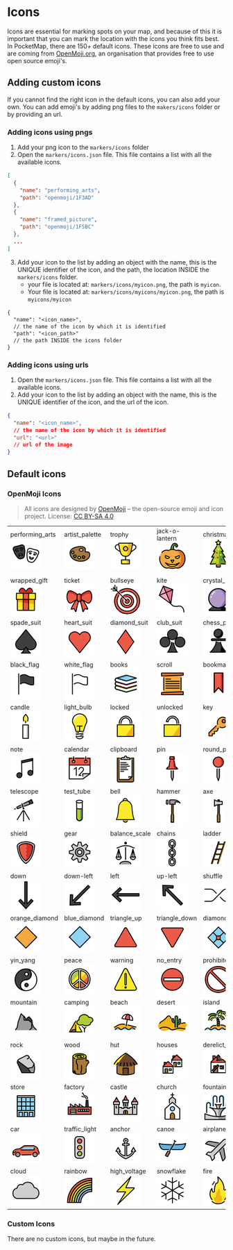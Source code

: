 # Icons

Icons are essential for marking spots on your map, and because of this it is important that you can mark the location
with the icons you think fits best.
In PocketMap, there are 150+ default icons. These icons are free to use and are coming
from [OpenMoji.org](http://openmoji.org/), an organisation that provides free to use open source emoji's.

## Adding custom icons

If you cannot find the right icon in the default icons, you can also add your own. You can add emoji's by adding png
files to the `makers/icons` folder or by providing an url.

### Adding icons using pngs

1. Add your png icon to the `markers/icons` folder
2. Open the `markers/icons.json` file. This file contains a list with all the available icons.

```json
[
  {
    "name": "performing_arts",
    "path": "openmoji/1F3AD"
  },
  {
    "name": "framed_picture",
    "path": "openmoji/1F5BC"
  },
  ...
]
```

3. Add your icon to the list by adding an object with the name, this is the UNIQUE identifier of the icon, and the path,
   the location INSIDE the `markers/icons` folder.
    - your file is located at: `markers/icons/myicon.png`, the path is `myicon`.
    - Your file is located at: `markers/icons/myicons/myicon.png`, the path is `myicons/myicon`

```json5
{
  "name": "<icon_name>",
  // the name of the icon by which it is identified
  "path": "<icon_path>"
  // the path INSIDE the icons folder
}
```

### Adding icons using urls

1. Open the `markers/icons.json` file. This file contains a list with all the available icons.
2. Add your icon to the list by adding an object with the name, this is the UNIQUE identifier of the icon, and the url
   of the icon.

```json
{
  "name": "<icon_name>",
  // the name of the icon by which it is identified
  "url": "<url>"
  // url of the image
}
```

## Default icons

### OpenMoji Icons

> All icons are designed by [OpenMoji](https://openmoji.org/) – the open-source emoji and icon project.
> License: [CC BY-SA 4.0](https://creativecommons.org/licenses/by-sa/4.0/#)

|                                                                                                                            |                                                                                                                          |                                                                                                                      |                                                                                                                          |                                                                                                                              |                                                                                                                        |                                                                                                                          |                                                                                                                      |                                                                                                                          |                                                                                                                              |
|----------------------------------------------------------------------------------------------------------------------------|--------------------------------------------------------------------------------------------------------------------------|----------------------------------------------------------------------------------------------------------------------|--------------------------------------------------------------------------------------------------------------------------|------------------------------------------------------------------------------------------------------------------------------|------------------------------------------------------------------------------------------------------------------------|--------------------------------------------------------------------------------------------------------------------------|----------------------------------------------------------------------------------------------------------------------|--------------------------------------------------------------------------------------------------------------------------|------------------------------------------------------------------------------------------------------------------------------|
| performing_arts<br>[<img alt='performing_arts' src='icons/openmoji/1F3AD.png'>](https://openmoji.org/library/emoji-1F3AD/) | artist_palette<br>[<img alt='artist_palette' src='icons/openmoji/1F3A8.png'>](https://openmoji.org/library/emoji-1F3A8/) | trophy<br>[<img alt='trophy' src='icons/openmoji/1F3C6.png'>](https://openmoji.org/library/emoji-1F3C6/)             | jack-o-lantern<br>[<img alt='jack-o-lantern' src='icons/openmoji/1F383.png'>](https://openmoji.org/library/emoji-1F383/) | christmas_tree<br>[<img alt='christmas_tree' src='icons/openmoji/1F384.png'>](https://openmoji.org/library/emoji-1F384/)     | fireworks<br>[<img alt='fireworks' src='icons/openmoji/1F386.png'>](https://openmoji.org/library/emoji-1F386/)         | firecracker<br>[<img alt='firecracker' src='icons/openmoji/1F9E8.png'>](https://openmoji.org/library/emoji-1F9E8/)       | sparkles<br>[<img alt='sparkles' src='icons/openmoji/2728.png'>](https://openmoji.org/library/emoji-2728/)           | balloon<br>[<img alt='balloon' src='icons/openmoji/1F388.png'>](https://openmoji.org/library/emoji-1F388/)               | party_popper<br>[<img alt='party_popper' src='icons/openmoji/1F389.png'>](https://openmoji.org/library/emoji-1F389/)         |
| wrapped_gift<br>[<img alt='wrapped_gift' src='icons/openmoji/1F381.png'>](https://openmoji.org/library/emoji-1F381/)       | ticket<br>[<img alt='ticket' src='icons/openmoji/1F380.png'>](https://openmoji.org/library/emoji-1F380/)                 | bullseye<br>[<img alt='bullseye' src='icons/openmoji/1F3AF.png'>](https://openmoji.org/library/emoji-1F3AF/)         | kite<br>[<img alt='kite' src='icons/openmoji/1FA81.png'>](https://openmoji.org/library/emoji-1FA81/)                     | crystal_ball<br>[<img alt='crystal_ball' src='icons/openmoji/1F52E.png'>](https://openmoji.org/library/emoji-1F52E/)         | magic_wand<br>[<img alt='magic_wand' src='icons/openmoji/1FA84.png'>](https://openmoji.org/library/emoji-1FA84/)       | game_die<br>[<img alt='game_die' src='icons/openmoji/1F3B2.png'>](https://openmoji.org/library/emoji-1F3B2/)             | puzzle_piece<br>[<img alt='puzzle_piece' src='icons/openmoji/1F9E9.png'>](https://openmoji.org/library/emoji-1F9E9/) | teddy_bear<br>[<img alt='teddy_bear' src='icons/openmoji/1F9F8.png'>](https://openmoji.org/library/emoji-1F9F8/)         | pinata<br>[<img alt='pinata' src='icons/openmoji/1FA85.png'>](https://openmoji.org/library/emoji-1FA85/)                     |
| spade_suit<br>[<img alt='spade_suit' src='icons/openmoji/2660.png'>](https://openmoji.org/library/emoji-2660/)             | heart_suit<br>[<img alt='heart_suit' src='icons/openmoji/2665.png'>](https://openmoji.org/library/emoji-2665/)           | diamond_suit<br>[<img alt='diamond_suit' src='icons/openmoji/2666.png'>](https://openmoji.org/library/emoji-2666/)   | club_suit<br>[<img alt='club_suit' src='icons/openmoji/2663.png'>](https://openmoji.org/library/emoji-2663/)             | chess_pawn<br>[<img alt='chess_pawn' src='icons/openmoji/265F.png'>](https://openmoji.org/library/emoji-265F/)               | fishing_pole<br>[<img alt='fishing_pole' src='icons/openmoji/1F3A3.png'>](https://openmoji.org/library/emoji-1F3A3/)   | tree<br>[<img alt='tree' src='icons/openmoji/1F333.png'>](https://openmoji.org/library/emoji-1F333/)                     | cactus<br>[<img alt='cactus' src='icons/openmoji/1F335.png'>](https://openmoji.org/library/emoji-1F335/)             | chequered_flag<br>[<img alt='chequered_flag' src='icons/openmoji/1F3C1.png'>](https://openmoji.org/library/emoji-1F3C1/) | triangular_flag<br>[<img alt='triangular_flag' src='icons/openmoji/1F6A9.png'>](https://openmoji.org/library/emoji-1F6A9/)   |
| black_flag<br>[<img alt='black_flag' src='icons/openmoji/1F3F4.png'>](https://openmoji.org/library/emoji-1F3F4/)           | white_flag<br>[<img alt='white_flag' src='icons/openmoji/1F3F3.png'>](https://openmoji.org/library/emoji-1F3F3/)         | books<br>[<img alt='books' src='icons/openmoji/1F4DA.png'>](https://openmoji.org/library/emoji-1F4DA/)               | scroll<br>[<img alt='scroll' src='icons/openmoji/1F4DC.png'>](https://openmoji.org/library/emoji-1F4DC/)                 | bookmark<br>[<img alt='bookmark' src='icons/openmoji/1F516.png'>](https://openmoji.org/library/emoji-1F516/)                 | door<br>[<img alt='door' src='icons/openmoji/1F6AA.png'>](https://openmoji.org/library/emoji-1F6AA/)                   | window<br>[<img alt='window' src='icons/openmoji/1FA9F.png'>](https://openmoji.org/library/emoji-1FA9F/)                 | bed<br>[<img alt='bed' src='icons/openmoji/1F6CF.png'>](https://openmoji.org/library/emoji-1F6CF/)                   | camera<br>[<img alt='camera' src='icons/openmoji/1F4F7.png'>](https://openmoji.org/library/emoji-1F4F7/)                 | magnifying_glass<br>[<img alt='magnifying_glass' src='icons/openmoji/1F50D.png'>](https://openmoji.org/library/emoji-1F50D/) |
| candle<br>[<img alt='candle' src='icons/openmoji/1F56F.png'>](https://openmoji.org/library/emoji-1F56F/)                   | light_bulb<br>[<img alt='light_bulb' src='icons/openmoji/1F4A1.png'>](https://openmoji.org/library/emoji-1F4A1/)         | locked<br>[<img alt='locked' src='icons/openmoji/1F512.png'>](https://openmoji.org/library/emoji-1F512/)             | unlocked<br>[<img alt='unlocked' src='icons/openmoji/1F513.png'>](https://openmoji.org/library/emoji-1F513/)             | key<br>[<img alt='key' src='icons/openmoji/1F511.png'>](https://openmoji.org/library/emoji-1F511/)                           | old_key<br>[<img alt='old_key' src='icons/openmoji/1F5DD.png'>](https://openmoji.org/library/emoji-1F5DD/)             | envelope<br>[<img alt='envelope' src='icons/openmoji/2709.png'>](https://openmoji.org/library/emoji-2709/)               | package<br>[<img alt='package' src='icons/openmoji/1F4E6.png'>](https://openmoji.org/library/emoji-1F4E6/)           | money_bag<br>[<img alt='money_bag' src='icons/openmoji/1F4B0.png'>](https://openmoji.org/library/emoji-1F4B0/)           | coin<br>[<img alt='coin' src='icons/openmoji/1FA99.png'>](https://openmoji.org/library/emoji-1FA99/)                         |
| note<br>[<img alt='note' src='icons/openmoji/1F3B5.png'>](https://openmoji.org/library/emoji-1F3B5/)                       | calendar<br>[<img alt='calendar' src='icons/openmoji/1F4C5.png'>](https://openmoji.org/library/emoji-1F4C5/)             | clipboard<br>[<img alt='clipboard' src='icons/openmoji/1F4CB.png'>](https://openmoji.org/library/emoji-1F4CB/)       | pin<br>[<img alt='pin' src='icons/openmoji/1F4CC.png'>](https://openmoji.org/library/emoji-1F4CC/)                       | round_pin<br>[<img alt='round_pin' src='icons/openmoji/1F4CD.png'>](https://openmoji.org/library/emoji-1F4CD/)               | paperclip<br>[<img alt='paperclip' src='icons/openmoji/1F4CE.png'>](https://openmoji.org/library/emoji-1F4CE/)         | coffin<br>[<img alt='coffin' src='icons/openmoji/26B0.png'>](https://openmoji.org/library/emoji-26B0/)                   | headstone<br>[<img alt='headstone' src='icons/openmoji/1FAA6.png'>](https://openmoji.org/library/emoji-1FAA6/)       | placard<br>[<img alt='placard' src='icons/openmoji/1FAA7.png'>](https://openmoji.org/library/emoji-1FAA7/)               | moai<br>[<img alt='moai' src='icons/openmoji/1F5FF.png'>](https://openmoji.org/library/emoji-1F5FF/)                         |
| telescope<br>[<img alt='telescope' src='icons/openmoji/1F52D.png'>](https://openmoji.org/library/emoji-1F52D/)             | test_tube<br>[<img alt='test_tube' src='icons/openmoji/1F9EA.png'>](https://openmoji.org/library/emoji-1F9EA/)           | bell<br>[<img alt='bell' src='icons/openmoji/1F514.png'>](https://openmoji.org/library/emoji-1F514/)                 | hammer<br>[<img alt='hammer' src='icons/openmoji/1F528.png'>](https://openmoji.org/library/emoji-1F528/)                 | axe<br>[<img alt='axe' src='icons/openmoji/1FA93.png'>](https://openmoji.org/library/emoji-1FA93/)                           | pickaxe<br>[<img alt='pickaxe' src='icons/openmoji/26CF.png'>](https://openmoji.org/library/emoji-26CF/)               | hammer_and_pick<br>[<img alt='hammer_and_pick' src='icons/openmoji/2692.png'>](https://openmoji.org/library/emoji-2692/) | sword<br>[<img alt='sword' src='icons/openmoji/1F5E1.png'>](https://openmoji.org/library/emoji-1F5E1/)               | crossed_swords<br>[<img alt='crossed_swords' src='icons/openmoji/2694.png'>](https://openmoji.org/library/emoji-2694/)   | bow_and_arrow<br>[<img alt='bow_and_arrow' src='icons/openmoji/1F3F9.png'>](https://openmoji.org/library/emoji-1F3F9/)       |
| shield<br>[<img alt='shield' src='icons/openmoji/1F6E1.png'>](https://openmoji.org/library/emoji-1F6E1/)                   | gear<br>[<img alt='gear' src='icons/openmoji/2699.png'>](https://openmoji.org/library/emoji-2699/)                       | balance_scale<br>[<img alt='balance_scale' src='icons/openmoji/2696.png'>](https://openmoji.org/library/emoji-2696/) | chains<br>[<img alt='chains' src='icons/openmoji/26D3.png'>](https://openmoji.org/library/emoji-26D3/)                   | ladder<br>[<img alt='ladder' src='icons/openmoji/1FA9C.png'>](https://openmoji.org/library/emoji-1FA9C/)                     | pencil<br>[<img alt='pencil' src='icons/openmoji/270F.png'>](https://openmoji.org/library/emoji-270F/)                 | up<br>[<img alt='up' src='icons/openmoji/2B06.png'>](https://openmoji.org/library/emoji-2B06/)                           | up-right<br>[<img alt='up-right' src='icons/openmoji/2197.png'>](https://openmoji.org/library/emoji-2197/)           | right<br>[<img alt='right' src='icons/openmoji/27A1.png'>](https://openmoji.org/library/emoji-27A1/)                     | down-right<br>[<img alt='down-right' src='icons/openmoji/2198.png'>](https://openmoji.org/library/emoji-2198/)               |
| down<br>[<img alt='down' src='icons/openmoji/2B07.png'>](https://openmoji.org/library/emoji-2B07/)                         | down-left<br>[<img alt='down-left' src='icons/openmoji/2199.png'>](https://openmoji.org/library/emoji-2199/)             | left<br>[<img alt='left' src='icons/openmoji/2B05.png'>](https://openmoji.org/library/emoji-2B05/)                   | up-left<br>[<img alt='up-left' src='icons/openmoji/2196.png'>](https://openmoji.org/library/emoji-2196/)                 | shuffle<br>[<img alt='shuffle' src='icons/openmoji/1F500.png'>](https://openmoji.org/library/emoji-1F500/)                   | dollar<br>[<img alt='dollar' src='icons/openmoji/1F4B2.png'>](https://openmoji.org/library/emoji-1F4B2/)               | orange_circle<br>[<img alt='orange_circle' src='icons/openmoji/1F7E0.png'>](https://openmoji.org/library/emoji-1F7E0/)   | blue_circle<br>[<img alt='blue_circle' src='icons/openmoji/1F535.png'>](https://openmoji.org/library/emoji-1F535/)   | orange_square<br>[<img alt='orange_square' src='icons/openmoji/1F7E7.png'>](https://openmoji.org/library/emoji-1F7E7/)   | blue_square<br>[<img alt='blue_square' src='icons/openmoji/1F7E6.png'>](https://openmoji.org/library/emoji-1F7E6/)           |
| orange_diamond<br>[<img alt='orange_diamond' src='icons/openmoji/1F536.png'>](https://openmoji.org/library/emoji-1F536/)   | blue_diamond<br>[<img alt='blue_diamond' src='icons/openmoji/1F537.png'>](https://openmoji.org/library/emoji-1F537/)     | triangle_up<br>[<img alt='triangle_up' src='icons/openmoji/1F53A.png'>](https://openmoji.org/library/emoji-1F53A/)   | triangle_down<br>[<img alt='triangle_down' src='icons/openmoji/1F53B.png'>](https://openmoji.org/library/emoji-1F53B/)   | diamond_with_dot<br>[<img alt='diamond_with_dot' src='icons/openmoji/1F4A0.png'>](https://openmoji.org/library/emoji-1F4A0/) | hollow_circle<br>[<img alt='hollow_circle' src='icons/openmoji/2B55.png'>](https://openmoji.org/library/emoji-2B55/)   | check<br>[<img alt='check' src='icons/openmoji/2714.png'>](https://openmoji.org/library/emoji-2714/)                     | cross<br>[<img alt='cross' src='icons/openmoji/274C.png'>](https://openmoji.org/library/emoji-274C/)                 | worship<br>[<img alt='worship' src='icons/openmoji/1F9D0.png'>](https://openmoji.org/library/emoji-1F9D0/)               | atom<br>[<img alt='atom' src='icons/openmoji/269B.png'>](https://openmoji.org/library/emoji-269B/)                           |
| yin_yang<br>[<img alt='yin_yang' src='icons/openmoji/262F.png'>](https://openmoji.org/library/emoji-262F/)                 | peace<br>[<img alt='peace' src='icons/openmoji/262E.png'>](https://openmoji.org/library/emoji-262E/)                     | warning<br>[<img alt='warning' src='icons/openmoji/26A0.png'>](https://openmoji.org/library/emoji-26A0/)             | no_entry<br>[<img alt='no_entry' src='icons/openmoji/26D4.png'>](https://openmoji.org/library/emoji-26D4/)               | prohibited<br>[<img alt='prohibited' src='icons/openmoji/1F6AB.png'>](https://openmoji.org/library/emoji-1F6AB/)             | radioactive<br>[<img alt='radioactive' src='icons/openmoji/2622.png'>](https://openmoji.org/library/emoji-2622/)       | biohazard<br>[<img alt='biohazard' src='icons/openmoji/2623.png'>](https://openmoji.org/library/emoji-2623/)             | world<br>[<img alt='world' src='icons/openmoji/1F30D.png'>](https://openmoji.org/library/emoji-1F30D/)               | meridians<br>[<img alt='meridians' src='icons/openmoji/1F310.png'>](https://openmoji.org/library/emoji-1F310/)           | compass<br>[<img alt='compass' src='icons/openmoji/1F9ED.png'>](https://openmoji.org/library/emoji-1F9ED/)                   |
| mountain<br>[<img alt='mountain' src='icons/openmoji/26F0.png'>](https://openmoji.org/library/emoji-26F0/)                 | camping<br>[<img alt='camping' src='icons/openmoji/1F3D5.png'>](https://openmoji.org/library/emoji-1F3D5/)               | beach<br>[<img alt='beach' src='icons/openmoji/1F3D6.png'>](https://openmoji.org/library/emoji-1F3D6/)               | desert<br>[<img alt='desert' src='icons/openmoji/1F3DC.png'>](https://openmoji.org/library/emoji-1F3DC/)                 | island<br>[<img alt='island' src='icons/openmoji/1F3DD.png'>](https://openmoji.org/library/emoji-1F3DD/)                     | national_park<br>[<img alt='national_park' src='icons/openmoji/1F3DE.png'>](https://openmoji.org/library/emoji-1F3DE/) | stadium<br>[<img alt='stadium' src='icons/openmoji/1F3DF.png'>](https://openmoji.org/library/emoji-1F3DF/)               | monument<br>[<img alt='monument' src='icons/openmoji/1F3DB.png'>](https://openmoji.org/library/emoji-1F3DB/)         | construction<br>[<img alt='construction' src='icons/openmoji/1F3D7.png'>](https://openmoji.org/library/emoji-1F3D7/)     | brick<br>[<img alt='brick' src='icons/openmoji/1F9F1.png'>](https://openmoji.org/library/emoji-1F9F1/)                       |
| rock<br>[<img alt='rock' src='icons/openmoji/1FAA8.png'>](https://openmoji.org/library/emoji-1FAA8/)                       | wood<br>[<img alt='wood' src='icons/openmoji/1FAB5.png'>](https://openmoji.org/library/emoji-1FAB5/)                     | hut<br>[<img alt='hut' src='icons/openmoji/1F6D6.png'>](https://openmoji.org/library/emoji-1F6D6/)                   | houses<br>[<img alt='houses' src='icons/openmoji/1F3D8.png'>](https://openmoji.org/library/emoji-1F3D8/)                 | derelict_house<br>[<img alt='derelict_house' src='icons/openmoji/1F3DA.png'>](https://openmoji.org/library/emoji-1F3DA/)     | house<br>[<img alt='house' src='icons/openmoji/1F3E0.png'>](https://openmoji.org/library/emoji-1F3E0/)                 | office<br>[<img alt='office' src='icons/openmoji/1F3E2.png'>](https://openmoji.org/library/emoji-1F3E2/)                 | hospital<br>[<img alt='hospital' src='icons/openmoji/1F3EF.png'>](https://openmoji.org/library/emoji-1F3EF/)         | bank<br>[<img alt='bank' src='icons/openmoji/1F3E6.png'>](https://openmoji.org/library/emoji-1F3E6/)                     | school<br>[<img alt='school' src='icons/openmoji/1F3EB.png'>](https://openmoji.org/library/emoji-1F3EB/)                     |
| store<br>[<img alt='store' src='icons/openmoji/1F3EC.png'>](https://openmoji.org/library/emoji-1F3EC/)                     | factory<br>[<img alt='factory' src='icons/openmoji/1F3ED.png'>](https://openmoji.org/library/emoji-1F3ED/)               | castle<br>[<img alt='castle' src='icons/openmoji/1F3F0.png'>](https://openmoji.org/library/emoji-1F3F0/)             | church<br>[<img alt='church' src='icons/openmoji/26EA.png'>](https://openmoji.org/library/emoji-26EA/)                   | fountain<br>[<img alt='fountain' src='icons/openmoji/26F2.png'>](https://openmoji.org/library/emoji-26F2/)                   | tent<br>[<img alt='tent' src='icons/openmoji/26FA.png'>](https://openmoji.org/library/emoji-26FA/)                     | city<br>[<img alt='city' src='icons/openmoji/1F3D9.png'>](https://openmoji.org/library/emoji-1F3D9/)                     | playground<br>[<img alt='playground' src='icons/openmoji/1F6DD.png'>](https://openmoji.org/library/emoji-1F6DD/)     | circus<br>[<img alt='circus' src='icons/openmoji/1F3AA.png'>](https://openmoji.org/library/emoji-1F3AA/)                 | train<br>[<img alt='train' src='icons/openmoji/1F686.png'>](https://openmoji.org/library/emoji-1F686/)                       |
| car<br>[<img alt='car' src='icons/openmoji/1F697.png'>](https://openmoji.org/library/emoji-1F697/)                         | traffic_light<br>[<img alt='traffic_light' src='icons/openmoji/1F6A6.png'>](https://openmoji.org/library/emoji-1F6A6/)   | anchor<br>[<img alt='anchor' src='icons/openmoji/2693.png'>](https://openmoji.org/library/emoji-2693/)               | canoe<br>[<img alt='canoe' src='icons/openmoji/1F6F6.png'>](https://openmoji.org/library/emoji-1F6F6/)                   | airplane<br>[<img alt='airplane' src='icons/openmoji/2708.png'>](https://openmoji.org/library/emoji-2708/)                   | satellite<br>[<img alt='satellite' src='icons/openmoji/1F6F0.png'>](https://openmoji.org/library/emoji-1F6F0/)         | rocket<br>[<img alt='rocket' src='icons/openmoji/1F680.png'>](https://openmoji.org/library/emoji-1F680/)                 | moon<br>[<img alt='moon' src='icons/openmoji/1F319.png'>](https://openmoji.org/library/emoji-1F319/)                 | sun<br>[<img alt='sun' src='icons/openmoji/2600.png'>](https://openmoji.org/library/emoji-2600/)                         | star<br>[<img alt='star' src='icons/openmoji/2B50.png'>](https://openmoji.org/library/emoji-2B50/)                           |
| cloud<br>[<img alt='cloud' src='icons/openmoji/2601.png'>](https://openmoji.org/library/emoji-2601/)                       | rainbow<br>[<img alt='rainbow' src='icons/openmoji/1F308.png'>](https://openmoji.org/library/emoji-1F308/)               | high_voltage<br>[<img alt='high_voltage' src='icons/openmoji/26A1.png'>](https://openmoji.org/library/emoji-26A1/)   | snowflake<br>[<img alt='snowflake' src='icons/openmoji/2744.png'>](https://openmoji.org/library/emoji-2744/)             | fire<br>[<img alt='fire' src='icons/openmoji/1F525.png'>](https://openmoji.org/library/emoji-1F525/)                         | signpost<br>[<img alt='signpost' src='icons/openmoji/E094.png'>](https://openmoji.org/library/emoji-E094/)             | transmission<br>[<img alt='transmission' src='icons/openmoji/E0A1.png'>](https://openmoji.org/library/emoji-E0A1/)       | location<br>[<img alt='location' src='icons/openmoji/E0A9.png'>](https://openmoji.org/library/emoji-E0A9/)           | bread<br>[<img alt='bread' src='icons/openmoji/E0CA.png'>](https://openmoji.org/library/emoji-E0CA/)                     | town<br>[<img alt='town' src='icons/openmoji/E203.png'>](https://openmoji.org/library/emoji-E203/)                           |

### Custom Icons

There are no custom icons, but maybe in the future.